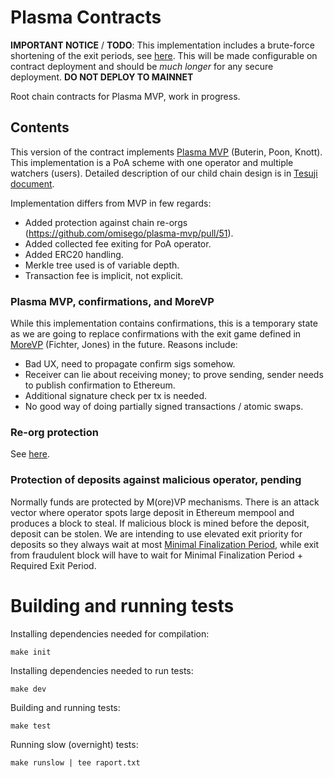 # Plasma Contracts

**IMPORTANT NOTICE** / **TODO**:
This implementation includes a brute-force shortening of the exit periods, see [here](https://github.com/omisego/plasma-contracts/blob/master/contracts/RootChain.sol#L36).
This will be made configurable on contract deployment and should be _much longer_ for any secure deployment.
**DO NOT DEPLOY TO MAINNET**

Root chain contracts for Plasma MVP, work in progress.

## Contents
This version of the contract implements [Plasma MVP](https://ethresear.ch/t/minimal-viable-plasma/426) (Buterin, Poon, Knott). This implementation is a PoA scheme with one operator and multiple watchers (users). Detailed description of our child chain design is in [Tesuji document](https://github.com/omisego/elixir-omg/blob/develop/docs/tesuji_blockchain_design.md).

Implementation differs from MVP in few regards:

* Added protection against chain re-orgs (https://github.com/omisego/plasma-mvp/pull/51).  
* Added collected fee exiting for PoA operator.  
* Added ERC20 handling.  
* Merkle tree used is of variable depth.  
* Transaction fee is implicit, not explicit.


### Plasma MVP, confirmations, and MoreVP
While this implementation contains confirmations, this is a temporary state as we are going to replace confirmations with the exit game defined in [MoreVP](https://ethresear.ch/t/more-viable-plasma/2160) (Fichter, Jones) in the future. Reasons include:

* Bad UX, need to propagate confirm sigs somehow.  
* Receiver can lie about receiving money; to prove sending, sender needs to publish confirmation to Ethereum.  
* Additional signature check per tx is needed.  
* No good way of doing partially signed transactions / atomic swaps.

### Re-org protection
See [here](https://github.com/omisego/elixir-omg/blob/develop/docs/tesuji_blockchain_design.md#reorgs).

### Protection of deposits against malicious operator, pending
Normally funds are protected by M(ore)VP mechanisms. There is an attack vector where operator spots large deposit in Ethereum mempool and produces a block to steal. If malicious block is mined before the deposit, deposit can be stolen. We are intending to use elevated exit priority for deposits so they always wait at most [Minimal Finalization Period](https://github.com/omisego/elixir-omg/blob/develop/docs/tesuji_blockchain_design.md#finalization-of-exits), while exit from fraudulent block will have to wait for Minimal Finalization Period + Required Exit Period.


# Building and running tests

Installing dependencies needed for compilation:
```
make init
```

Installing dependencies needed to run tests:
```
make dev
```

Building and running tests:
```
make test
```

Running slow (overnight) tests:
```
make runslow | tee raport.txt
```
